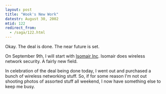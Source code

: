 ```yaml
---
layout: post
title: "Wook's New Work"
datestr: August 30, 2002
mtid: 122
redirect_from:
  - /saga/122.html
---
```


Okay. The deal is done. The near future is set.

On September 9th, I will start with <a href="http://www.isomair.com/">Isomair
Inc</a>. Isomair does wireless network security. A fairly new field.

In celebration of the deal being done today, I went out
and purchased a bunch of wireless networking stuff. So, if for some reason
I'm not out shooting photos of assorted stuff all weekend, I now have
something else to keep me busy.
